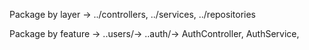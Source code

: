Package by layer -> ../controllers, ../services, ../repositories

Package by feature -> 
..users/-> 
..auth/-> AuthController, AuthService, 

